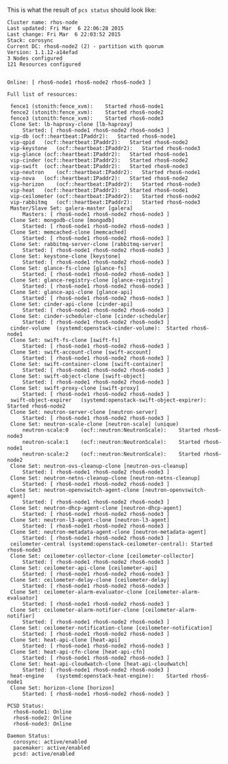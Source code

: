 This is what the result of `pcs status` should look like:

    Cluster name: rhos-node
    Last updated: Fri Mar  6 22:06:28 2015
    Last change: Fri Mar  6 22:03:52 2015
    Stack: corosync
    Current DC: rhos6-node2 (2) - partition with quorum
    Version: 1.1.12-a14efad
    3 Nodes configured
    121 Resources configured
    
    
    Online: [ rhos6-node1 rhos6-node2 rhos6-node3 ]
    
    Full list of resources:
    
     fence1	(stonith:fence_xvm):	Started rhos6-node1 
     fence2	(stonith:fence_xvm):	Started rhos6-node2 
     fence3	(stonith:fence_xvm):	Started rhos6-node3 
     Clone Set: lb-haproxy-clone [lb-haproxy]
         Started: [ rhos6-node1 rhos6-node2 rhos6-node3 ]
     vip-db	(ocf::heartbeat:IPaddr2):	Started rhos6-node1 
     vip-qpid	(ocf::heartbeat:IPaddr2):	Started rhos6-node2 
     vip-keystone	(ocf::heartbeat:IPaddr2):	Started rhos6-node3 
     vip-glance	(ocf::heartbeat:IPaddr2):	Started rhos6-node1 
     vip-cinder	(ocf::heartbeat:IPaddr2):	Started rhos6-node2 
     vip-swift	(ocf::heartbeat:IPaddr2):	Started rhos6-node3 
     vip-neutron	(ocf::heartbeat:IPaddr2):	Started rhos6-node1 
     vip-nova	(ocf::heartbeat:IPaddr2):	Started rhos6-node2 
     vip-horizon	(ocf::heartbeat:IPaddr2):	Started rhos6-node3 
     vip-heat	(ocf::heartbeat:IPaddr2):	Started rhos6-node1 
     vip-ceilometer	(ocf::heartbeat:IPaddr2):	Started rhos6-node2 
     vip-rabbitmq	(ocf::heartbeat:IPaddr2):	Started rhos6-node3 
     Master/Slave Set: galera-master [galera]
         Masters: [ rhos6-node1 rhos6-node2 rhos6-node3 ]
     Clone Set: mongodb-clone [mongodb]
         Started: [ rhos6-node1 rhos6-node2 rhos6-node3 ]
     Clone Set: memcached-clone [memcached]
         Started: [ rhos6-node1 rhos6-node2 rhos6-node3 ]
     Clone Set: rabbitmq-server-clone [rabbitmq-server]
         Started: [ rhos6-node1 rhos6-node2 rhos6-node3 ]
     Clone Set: keystone-clone [keystone]
         Started: [ rhos6-node1 rhos6-node2 rhos6-node3 ]
     Clone Set: glance-fs-clone [glance-fs]
         Started: [ rhos6-node1 rhos6-node2 rhos6-node3 ]
     Clone Set: glance-registry-clone [glance-registry]
         Started: [ rhos6-node1 rhos6-node2 rhos6-node3 ]
     Clone Set: glance-api-clone [glance-api]
         Started: [ rhos6-node1 rhos6-node2 rhos6-node3 ]
     Clone Set: cinder-api-clone [cinder-api]
         Started: [ rhos6-node1 rhos6-node2 rhos6-node3 ]
     Clone Set: cinder-scheduler-clone [cinder-scheduler]
         Started: [ rhos6-node1 rhos6-node2 rhos6-node3 ]
     cinder-volume	(systemd:openstack-cinder-volume):	Started rhos6-node1 
     Clone Set: swift-fs-clone [swift-fs]
         Started: [ rhos6-node1 rhos6-node2 rhos6-node3 ]
     Clone Set: swift-account-clone [swift-account]
         Started: [ rhos6-node1 rhos6-node2 rhos6-node3 ]
     Clone Set: swift-container-clone [swift-container]
         Started: [ rhos6-node1 rhos6-node2 rhos6-node3 ]
     Clone Set: swift-object-clone [swift-object]
         Started: [ rhos6-node1 rhos6-node2 rhos6-node3 ]
     Clone Set: swift-proxy-clone [swift-proxy]
         Started: [ rhos6-node1 rhos6-node2 rhos6-node3 ]
     swift-object-expirer	(systemd:openstack-swift-object-expirer):	Started rhos6-node2 
     Clone Set: neutron-server-clone [neutron-server]
         Started: [ rhos6-node1 rhos6-node2 rhos6-node3 ]
     Clone Set: neutron-scale-clone [neutron-scale] (unique)
         neutron-scale:0	(ocf::neutron:NeutronScale):	Started rhos6-node3 
         neutron-scale:1	(ocf::neutron:NeutronScale):	Started rhos6-node1 
         neutron-scale:2	(ocf::neutron:NeutronScale):	Started rhos6-node2 
     Clone Set: neutron-ovs-cleanup-clone [neutron-ovs-cleanup]
         Started: [ rhos6-node1 rhos6-node2 rhos6-node3 ]
     Clone Set: neutron-netns-cleanup-clone [neutron-netns-cleanup]
         Started: [ rhos6-node1 rhos6-node2 rhos6-node3 ]
     Clone Set: neutron-openvswitch-agent-clone [neutron-openvswitch-agent]
         Started: [ rhos6-node1 rhos6-node2 rhos6-node3 ]
     Clone Set: neutron-dhcp-agent-clone [neutron-dhcp-agent]
         Started: [ rhos6-node1 rhos6-node2 rhos6-node3 ]
     Clone Set: neutron-l3-agent-clone [neutron-l3-agent]
         Started: [ rhos6-node1 rhos6-node2 rhos6-node3 ]
     Clone Set: neutron-metadata-agent-clone [neutron-metadata-agent]
         Started: [ rhos6-node1 rhos6-node2 rhos6-node3 ]
     ceilometer-central	(systemd:openstack-ceilometer-central):	Started rhos6-node3 
     Clone Set: ceilometer-collector-clone [ceilometer-collector]
         Started: [ rhos6-node1 rhos6-node2 rhos6-node3 ]
     Clone Set: ceilometer-api-clone [ceilometer-api]
         Started: [ rhos6-node1 rhos6-node2 rhos6-node3 ]
     Clone Set: ceilometer-delay-clone [ceilometer-delay]
         Started: [ rhos6-node1 rhos6-node2 rhos6-node3 ]
     Clone Set: ceilometer-alarm-evaluator-clone [ceilometer-alarm-evaluator]
         Started: [ rhos6-node1 rhos6-node2 rhos6-node3 ]
     Clone Set: ceilometer-alarm-notifier-clone [ceilometer-alarm-notifier]
         Started: [ rhos6-node1 rhos6-node2 rhos6-node3 ]
     Clone Set: ceilometer-notification-clone [ceilometer-notification]
         Started: [ rhos6-node1 rhos6-node2 rhos6-node3 ]
     Clone Set: heat-api-clone [heat-api]
         Started: [ rhos6-node1 rhos6-node2 rhos6-node3 ]
     Clone Set: heat-api-cfn-clone [heat-api-cfn]
         Started: [ rhos6-node1 rhos6-node2 rhos6-node3 ]
     Clone Set: heat-api-cloudwatch-clone [heat-api-cloudwatch]
         Started: [ rhos6-node1 rhos6-node2 rhos6-node3 ]
     heat-engine	(systemd:openstack-heat-engine):	Started rhos6-node1 
     Clone Set: horizon-clone [horizon]
         Started: [ rhos6-node1 rhos6-node2 rhos6-node3 ]
    
    PCSD Status:
      rhos6-node1: Online
      rhos6-node2: Online
      rhos6-node3: Online
    
    Daemon Status:
      corosync: active/enabled
      pacemaker: active/enabled
      pcsd: active/enabled
